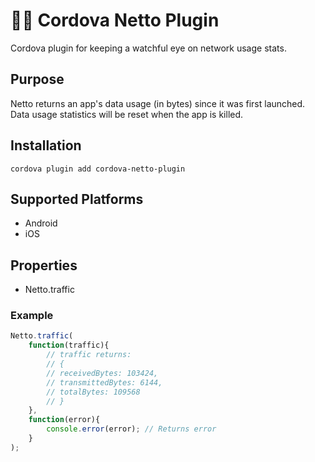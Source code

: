 # 🌙🦉 Cordova Netto Plugin
Cordova plugin for keeping a watchful eye on network usage stats.

## Purpose

Netto returns an app's data usage (in bytes) since it was first launched. Data usage statistics will be reset when the app is killed.

## Installation

    cordova plugin add cordova-netto-plugin

## Supported Platforms

- Android
- iOS
    
## Properties

- Netto.traffic

### Example

```js
Netto.traffic(
    function(traffic){
        // traffic returns: 
        // {
        // receivedBytes: 103424, 
        // transmittedBytes: 6144, 
        // totalBytes: 109568
        // }
    },
    function(error){
        console.error(error); // Returns error
    }
);
```